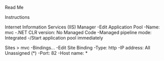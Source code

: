 Read Me

Instructions

Internet Information Services (IIS) Manager
-Edit Application Pool
-Name: mvc
-.NET CLR version: No Managed Code
-Managed pipeline mode: Integrated
-/Start application pool immediately

Sites > mvc
-Bindings...
-Edit Site Binding
-Type: http
-IP address: All Unassigned (*)
-Port: 82
-Host name: *
